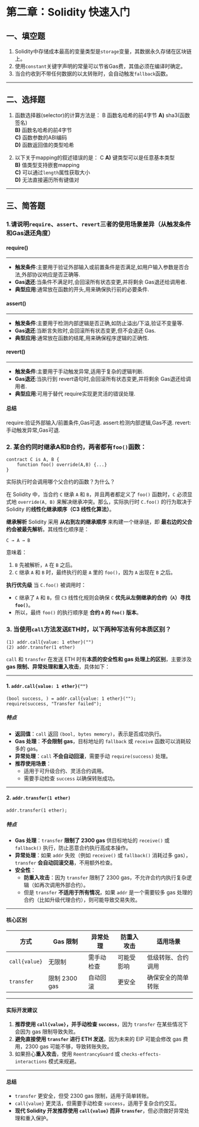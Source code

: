 # 第二章：Solidity 快速入门

## 一、填空题

1. Solidity中存储成本最高的变量类型是`storage`变量，其数据永久存储在区块链上。  
2. 使用`constant`关键字声明的常量可以节省Gas费，其值必须在编译时确定。  
3. 当合约收到不带任何数据的以太转账时，会自动触发`fallback`函数。  

---

## 二、选择题

1. 函数选择器(selector)的计算方法是：  ​B 函数名哈希的前4字节
   **A)** sha3(函数签名)  
   **B)** 函数名哈希的前4字节  
   **C)** 函数参数的ABI编码  
   **D)** 函数返回值的类型哈希  

2. 以下关于mapping的叙述错误的是：  C
   **A)** 键类型可以是任意基本类型  
   **B)** 值类型支持嵌套mapping  
   **C)** 可以通过`length`属性获取大小  
   **D)** 无法直接遍历所有键值对  

---

## 三、简答题

### 1.请说明`require`、`assert`、`revert`三者的使用场景差异（从触发条件和Gas退还角度）

#### require()
* * * * * * * * * * * * * * * * * * * * * * *

* **触发条件**:主要用于验证外部输入或前置条件是否满足,如用户输入参数是否合法,外部协议响应是否正确等.
* **Gas退还**:当条件不满足时,会回滚所有状态变更,并将剩余 Gas退还给调用者.
* **典型应用**:通常放在函数的开头,用来确保执行前的必要条件.

#### assert()
* * * * * * * * * * * * * * * * * * * * * * *

* **触发条件**:主要用于检测内部逻辑是否正确,如防止溢出/下溢,验证不变量等.
* **Gas退还**:当断言失败时,会回滚所有状态变更,但不会退还 Gas.
* **典型应用**:通常放在函数的结尾,用来确保程序逻辑的正确性.

#### revert()
* * *

* **触发条件**:主要用于手动触发异常,适用于复杂的逻辑判断.
* **Gas退还**:当执行到 revert语句时,会回滚所有状态变更,并将剩余 Gas退还给调用者.
* **典型应用**:可用于替代 require实现更灵活的错误处理.

#### 总结
require:验证外部输入/前置条件,Gas可退.
assert:检测内部逻辑,Gas不退.
revert:手动触发异常,Gas可退.


### 2. 某合约同时继承A和B合约，两者都有`foo()`函数：

```solidity
contract C is A, B {
    function foo() override(A,B) {...}
}
```
实际执行时会调用哪个父合约的函数？为什么？

在 Solidity 中，当合约 `C` 继承 `A` 和 `B`，并且两者都定义了 `foo()` 函数时，`C` 必须显式地 `override(A, B)` 来解决继承冲突。那么，实际执行时 `C.foo()` 的行为取决于 Solidity 的**线性化继承顺序（C3 线性化算法）**。

 **继承解析**
Solidity 采用 **从右到左的继承顺序** 来构建一个继承链，即 **最右边的父合约会被最先解析**。其线性化顺序是：
```
C → A → B
```
意味着：
1. `B` 先被解析，`A` 在 `B` 之后。
2. `C` 继承 `A` 和 `B` 时，最终执行的是 `A` 里的 `foo()`，因为 `A` 出现在 `B` 之后。

 **执行优先级**
当 `C.foo()` 被调用时：
- `C` 继承了 `A` 和 `B`，但 `C3` 线性化规则会确保 `C` **优先从左侧继承的合约（`A`）寻找 `foo()`**。
- 所以，最终 `foo()` 的执行顺序是 **合约 `A` 的 `foo()` 版本**。



### 3. 当使用`call`方法发送ETH时，以下两种写法有何本质区别？

```solidity
(1) addr.call{value: 1 ether}("")
(2) addr.transfer(1 ether)
```

`call` 和 `transfer` 在发送 ETH 时有**本质的安全性和 gas 处理上的区别**，主要涉及 **gas 限制、异常处理和重入攻击**，具体如下：

---

#### **1. `addr.call{value: 1 ether}("")`**
```solidity
(bool success, ) = addr.call{value: 1 ether}("");
require(success, "Transfer failed");
```
##### **特点**
- **返回值**：`call` 返回 `(bool, bytes memory)`，表示是否成功执行。
- **Gas 处理**：**不会限制 gas**，目标地址的 `fallback` 或 `receive` 函数可以消耗较多的 gas。
- **异常处理**：`call` **不会自动回滚**，需要手动 `require(success)` 处理。
- **推荐使用场景**：
   - 适用于可升级合约、灵活合约调用。
   - 需要手动检查 `success` 以确保转账成功。

---

#### **2. `addr.transfer(1 ether)`**
```solidity
addr.transfer(1 ether);
```
##### **特点**
- **Gas 处理**：`transfer` **限制了 2300 gas** 供目标地址的 `receive()` 或 `fallback()` 执行，防止恶意合约执行高成本操作。
- **异常处理**：如果 `addr` 失败（例如 `receive()` 或 `fallback()` 消耗过多 gas），`transfer` **会自动回滚交易**，不用额外检查。
- **安全性**：
   - **防重入攻击**：因为 `transfer` 限制了 2300 gas，不允许合约内执行复杂逻辑（如再次调用外部合约）。
   - 但是 `transfer` **不适用于所有情况**，如果 `addr` 是一个需要较多 gas 处理的合约（比如升级代理合约），则可能导致交易失败。

---

#### **核心区别**
| 方式            | Gas 限制 | 异常处理  | 防重入攻击 | 适用场景 |
|---------------|---------|----------|----------|----------|
| `call{value}` | 无限制  | 需手动检查 | 可能受影响 | 低级转账、合约调用 |
| `transfer`    | 限制 2300 gas | 自动回滚 | 更安全 | 确保安全的简单转账 |

---

#### **实际开发建议**
1. **推荐使用 `call{value}`，并手动检查 `success`**，因为 `transfer` 在某些情况下会因为 gas 限制导致失败。
2. **避免直接使用 `transfer` 进行 ETH 发送**，因为未来的 EIP 可能会修改 gas 费用，2300 gas 可能不够，导致转账失败。
3. 如果担心**重入攻击**，使用 `ReentrancyGuard` 或 `checks-effects-interactions` 模式来规避。

---

#### **总结**
- `transfer` 更安全，但受 2300 gas 限制，适用于简单转账。
- `call{value}` 更灵活，但需要手动检查 `success`，适用于复杂合约交互。
- **现代 Solidity 开发推荐使用 `call{value}` 而非 `transfer`**，但必须做好异常处理和重入保护。
